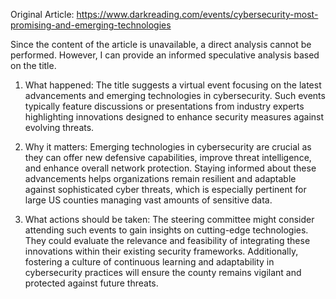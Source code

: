 Original Article: https://www.darkreading.com/events/cybersecurity-most-promising-and-emerging-technologies

Since the content of the article is unavailable, a direct analysis cannot be performed. However, I can provide an informed speculative analysis based on the title.

1) What happened: The title suggests a virtual event focusing on the latest advancements and emerging technologies in cybersecurity. Such events typically feature discussions or presentations from industry experts highlighting innovations designed to enhance security measures against evolving threats.

2) Why it matters: Emerging technologies in cybersecurity are crucial as they can offer new defensive capabilities, improve threat intelligence, and enhance overall network protection. Staying informed about these advancements helps organizations remain resilient and adaptable against sophisticated cyber threats, which is especially pertinent for large US counties managing vast amounts of sensitive data.

3) What actions should be taken: The steering committee might consider attending such events to gain insights on cutting-edge technologies. They could evaluate the relevance and feasibility of integrating these innovations within their existing security frameworks. Additionally, fostering a culture of continuous learning and adaptability in cybersecurity practices will ensure the county remains vigilant and protected against future threats.